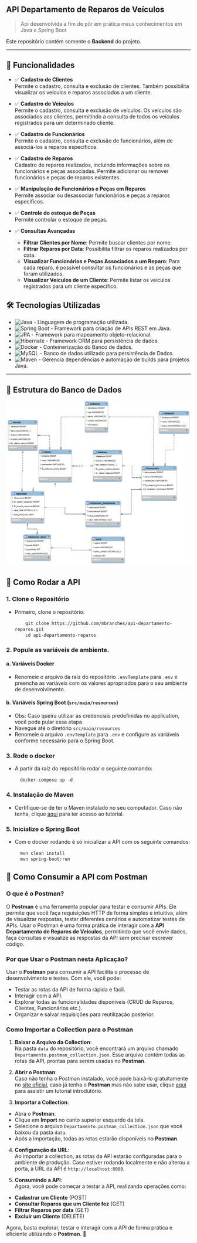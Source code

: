 ## API Departamento de Reparos de Veículos

>  Api desenvolvida a fim de pôr em prática meus conhecimentos em Java e Spring Boot

Este repositório contém somente o **Backend** do projeto.

---

## 🎯 Funcionalidades

* ✅ **Cadastro de Clientes**  
  Permite o cadastro, consulta e exclusão de clientes. Também possibilita visualizar os veículos e reparos associados a um cliente.

* ✅ **Cadastro de Veículos**  
  Permite o cadastro, consulta e exclusão de veículos. Os veículos são associados aos clientes, permitindo a consulta de todos os veículos registrados para um determinado cliente.

* ✅ **Cadastro de Funcionários**  
  Permite o cadastro, consulta e exclusão de funcionários, além de associá-los a reparos específicos.

* ✅ **Cadastro de Reparos**  
  Cadastro de reparos realizados, incluindo informações sobre os funcionários e peças associadas. Permite adicionar ou remover funcionários e peças de reparos existentes.

* ✅ **Manipulação de Funcionários e Peças em Reparos**  
  Permite associar ou desassociar funcionários e peças a reparos específicos.
  
* ✅ **Controle do estoque de Peças**  
  Permite controlar o estoque de peças.


* ✅ **Consultas Avançadas**
    - **Filtrar Clientes por Nome**: Permite buscar clientes por nome.
    - **Filtrar Reparos por Data**: Possibilita filtrar os reparos realizados por data.
    - **Visualizar Funcionários e Peças Associados a um Reparo**: Para cada reparo, é possível consultar os funcionários e as peças que foram utilizados.
    - **Visualizar Veículos de um Cliente**: Permite listar os veículos registrados para um cliente específico.

## 🛠️ Tecnologias Utilizadas

- ![Java](https://img.shields.io/badge/Java-17-blue?logo=java) - Linguagem de programação utilizada.
- ![Spring Boot](https://img.shields.io/badge/Spring_Boot-3.0-brightgreen?logo=spring) - Framework para criação de APIs REST em Java.
- ![JPA](https://img.shields.io/badge/JPA-blue?logo=eclipselink) - Framework para mapeamento objeto-relacional.
- ![Hibernate](https://img.shields.io/badge/Hibernate-blue?logo=hibernate) - Framework ORM para persistência de dados.
- ![Docker](https://img.shields.io/badge/Docker-blue?logo=docker) - Conteinerização do Banco de dados.
- ![MySQL](https://img.shields.io/badge/MySQL-black?logo=mysql) - Banco de dados utilizado para persistência de Dados.
- ![Maven](https://img.shields.io/badge/Maven-Build-blue?logo=apachemaven) - Gerencia dependências e automação de builds para projetos Java.

---

## 💾 Estrutura do Banco de Dados

<div style="text-align: center;">
  <img src="src/main/resources/db/model-departamento.png" width="700"/>
</div>

## 🚀 Como Rodar a API

### 1. Clone o Repositório
- Primeiro, clone o repositório:
    ```
        git clone https://github.com/mbranches/api-departamento-reparos.git
        cd api-departamento-reparos
    ```
  
### 2. Popule as variáveis de ambiente.

#### a. **Variáveis Docker**
- Renomeie o arquivo da raíz do repositório `.envTemplate` para `.env` e preencha as variáveis com os valores apropriados para o seu ambiente de desenvolvimento.

#### b. **Variáveis Spring Boot (`src/main/resources`)**
- Obs: Caso queira utilizar as credenciais predefinidas no application, você pode pular essa etapa
- Navegue até o diretório `src/main/resources`
- Renomeie o arquivo `.envTemplate` para `.env` e configure as variáveis conforme necessário para o Spring Boot.

### 3. Rode o docker
- A partir da raíz do repositório rodar o seguinte comando:
    ```
      docker-compose up -d
    ```

### 4. Instalação do Maven
- Certifique-se de ter o Maven instalado no seu computador. Caso não tenha, clique [aqui](https://dicasdeprogramacao.com.br/como-instalar-o-maven-no-windows/) para ter acesso ao tutorial.

### 5. Inicialize o Spring Boot
- Com o docker rodando é só inicializar a API com os seguinte comandos:
    ```
      mvn clean install
      mvn spring-boot:run
    ```

## 🚀 Como Consumir a API com Postman

### O que é o Postman?

O **Postman** é uma ferramenta popular para testar e consumir APIs. Ele permite que você faça requisições HTTP de forma simples e intuitiva, além de visualizar respostas, testar diferentes cenários e automatizar testes de APIs. Usar o Postman é uma forma prática de interagir com a **API Departamento de Reparos de Veículos**, permitindo que você envie dados, faça consultas e visualize as respostas da API sem precisar escrever código.

### Por que Usar o Postman nesta Aplicação?

Usar o **Postman** para consumir a API facilita o processo de desenvolvimento e testes. Com ele, você pode:

- Testar as rotas da API de forma rápida e fácil.
- Interagir com a API.
- Explorar todas as funcionalidades disponíveis (CRUD de Reparos, Clientes, Funcionários etc.).
- Organizar e salvar requisições para reutilização posterior.

### Como Importar a Collection para o Postman

1. **Baixar o Arquivo da Collection**:  
   Na pasta `data` do repositório, você encontrará um arquivo chamado `Departamento.postman_collection.json`. Esse arquivo contém todas as rotas da API, prontas para serem usadas no **Postman**.

2. **Abrir o Postman**:  
   Caso não tenha o Postman instalado, você pode baixá-lo gratuitamente no [site oficial](https://www.postman.com/downloads/), caso já tenha o **Postman** mas não sabe usar, clique [aqui](https://www.youtube.com/watch?v=64-O-dDR7ic-) para assistir um tutorial introdutório.


3. **Importar a Collection**:
  - Abra o **Postman**.
  - Clique em **Import** no canto superior esquerdo da tela.
  - Selecione o arquivo `Departamento.postman_collection.json` que você baixou da pasta `data`.
  - Após a importação, todas as rotas estarão disponíveis no **Postman**.

4. **Configuração da URL**:  
   Ao importar a collection, as rotas da API estarão configuradas para o ambiente de produção. Caso estiver rodando localmente e não alterou a porta, a URL da API é ``http://localhost:8080``.

5. **Consumindo a API**:  
   Agora, você pode começar a testar a API, realizando operações como:
  - **Cadastrar um Cliente** (POST)
  - **Consultar Reparos que um Cliente fez** (GET)
  - **Filtrar Reparos por data** (GET)
  - **Excluir um Cliente** (DELETE)

   Agora, basta explorar, testar e interagir com a API de forma prática e eficiente utilizando o **Postman**. 🚀
